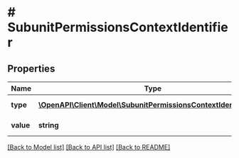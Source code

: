 # # SubunitPermissionsContextIdentifier

## Properties

Name | Type | Description | Notes
------------ | ------------- | ------------- | -------------
**type** | [**\OpenAPI\Client\Model\SubunitPermissionsContextIdentifierType**](SubunitPermissionsContextIdentifierType.md) | Typ identyfikatora. |
**value** | **string** | Wartość identyfikatora. |

[[Back to Model list]](../../README.md#models) [[Back to API list]](../../README.md#endpoints) [[Back to README]](../../README.md)
